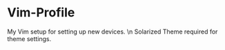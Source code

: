 # Vim-Profile
My Vim setup for setting up new devices. \n
Solarized Theme required for theme settings.
